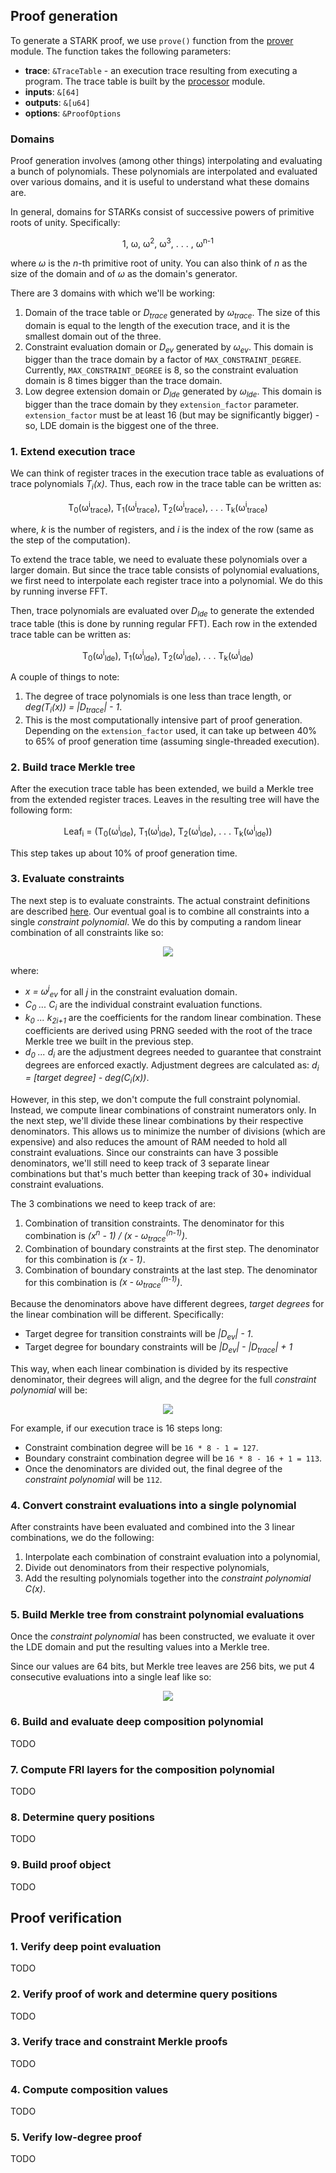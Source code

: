 ## Proof generation

To generate a STARK proof, we use `prove()` function from the [prover](prover.rs) module. The function takes the following parameters:

* **trace**: `&TraceTable` - an execution trace resulting from executing a program. The trace table is built by the [processor](../processor) module.
* **inputs**: `&[64]`
* **outputs**: `&[u64]`
* **options**: `&ProofOptions`

### Domains
Proof generation involves (among other things) interpolating and evaluating a bunch of polynomials. These polynomials are interpolated and evaluated over various domains, and it is useful to understand what these domains are.

In general, domains for STARKs consist of successive powers of primitive roots of unity. Specifically:

<p align="center">
1, ω, ω<sup>2</sup>, ω<sup>3</sup>, . . . , ω<sup>n-1</sup>
</p>

where *ω* is the *n*-th primitive root of unity. You can also think of *n* as the size of the domain and of *ω* as the domain's generator.

There are 3 domains with which we'll be working:

1. Domain of the trace table or *D<sub>trace</sub>* generated by *ω<sub>trace</sub>*. The size of this domain is equal to the length of the execution trace, and it is the smallest domain out of the three.
2. Constraint evaluation domain or *D<sub>ev</sub>* generated by *ω<sub>ev</sub>*. This domain is bigger than the trace domain by a factor of `MAX_CONSTRAINT_DEGREE`. Currently, `MAX_CONSTRAINT_DEGREE` is 8, so the constraint evaluation domain is 8 times bigger than the trace domain.
3. Low degree extension domain or *D<sub>lde</sub>* generated by *ω<sub>lde</sub>*. This domain is bigger than the trace domain by they `extension_factor` parameter. `extension_factor` must be at least 16 (but may be significantly bigger) - so, LDE domain is the biggest one of the three.

### 1. Extend execution trace

We can think of register traces in the execution trace table as evaluations of trace polynomials *T<sub>i</sub>(x)*. Thus, each row in the trace table can be written as:

<p align="center">
T<sub>0</sub>(ω<sup>i</sup><sub>trace</sub>), T<sub>1</sub>(ω<sup>i</sup><sub>trace</sub>), T<sub>2</sub>(ω<sup>i</sup><sub>trace</sub>), . . . T<sub>k</sub>(ω<sup>i</sup><sub>trace</sub>)
</p>

where, *k* is the number of registers, and *i* is the index of the row (same as the step of the computation).

To extend the trace table, we need to evaluate these polynomials over a larger domain. But since the trace table consists of polynomial evaluations, we first need to interpolate each register trace into a polynomial. We do this by running inverse FFT.

Then, trace polynomials are evaluated over *D<sub>lde</sub>* to generate the extended trace table (this is done by running regular FFT). Each row in the extended trace table can be written as:

<p align="center">
T<sub>0</sub>(ω<sup>i</sup><sub>lde</sub>), T<sub>1</sub>(ω<sup>i</sup><sub>lde</sub>), T<sub>2</sub>(ω<sup>i</sup><sub>lde</sub>), . . . T<sub>k</sub>(ω<sup>i</sup><sub>lde</sub>)
</p>

A couple of things to note:
1. The degree of trace polynomials is one less than trace length, or *deg(T<sub>i</sub>(x)) = |D<sub>trace</sub>| - 1*.
2. This is the most computationally intensive part of proof generation. Depending on the `extension_factor` used, it can take up between 40% to 65% of proof generation time (assuming single-threaded execution).

### 2. Build trace Merkle tree

After the execution trace table has been extended, we build a Merkle tree from the extended register traces. Leaves in the resulting tree will have the following form:

<p align="center">
Leaf<sub>i</sub> = (T<sub>0</sub>(ω<sup>i</sup><sub>lde</sub>), T<sub>1</sub>(ω<sup>i</sup><sub>lde</sub>), T<sub>2</sub>(ω<sup>i</sup><sub>lde</sub>), . . . T<sub>k</sub>(ω<sup>i</sup><sub>lde</sub>))
</p>

This step takes up about 10% of proof generation time.

### 3. Evaluate constraints
The next step is to evaluate constraints. The actual constraint definitions are described [here](constraints). Our eventual goal is to combine all constraints into a single *constraint polynomial*. We do this by computing a random linear combination of all constraints like so:

<p align="center">
<img src="https://render.githubusercontent.com/render/math?math=\large C(x) = \sum_i (\k_{2i} \cdot C_i(x) %2B \k_{2i%2B1} \cdot C_i(x) \cdot x^{d_i})">
</p>

where:
* *x = ω<sup>j</sup><sub>ev</sub>* for all *j* in the constraint evaluation domain.
* *C<sub>0</sub> ... C<sub>i</sub>* are the individual constraint evaluation functions.
* *k<sub>0</sub> ... k<sub>2i+1</sub>* are the coefficients for the random linear combination. These coefficients are derived using PRNG seeded with the root of the trace Merkle tree we built in the previous step.
* *d<sub>0</sub> ... d<sub>i</sub>* are the adjustment degrees needed to guarantee that constraint degrees are enforced exactly. Adjustment degrees are calculated as: *d<sub>i</sub> = [target degree] - deg(C<sub>i</sub>(x))*.

However, in this step, we don't compute the full constraint polynomial. Instead, we compute linear combinations of constraint numerators only. In the next step, we'll divide these linear combinations by their respective denominators. This allows us to minimize the number of divisions (which are expensive) and also reduces the amount of RAM needed to hold all constraint evaluations. Since our constraints can have 3 possible denominators, we'll still need to keep track of 3 separate linear combinations but that's much better than keeping track of 30+ individual constraint evaluations.

The 3 combinations we need to keep track of are:

1. Combination of transition constraints. The denominator for this combination is *(x<sup>n</sup> - 1) / (x - ω<sub>trace</sub><sup>(n-1)</sup>)*.
2. Combination of boundary constraints at the first step. The denominator for this combination is *(x - 1)*.
3. Combination of boundary constraints at the last step. The denominator for this combination is *(x - ω<sub>trace</sub><sup>(n-1)</sup>)*.

Because the denominators above have different degrees, *target degrees* for the linear combination will be different. Specifically:
* Target degree for transition constraints will be *|D<sub>ev</sub>| - 1*.
* Target degree for boundary constraints will be *|D<sub>ev</sub>| - |D<sub>trace</sub>| + 1*

This way, when each linear combination is divided by its respective denominator, their degrees will align, and the degree for the full *constraint polynomial* will be:

<p align="center">
<img src="https://render.githubusercontent.com/render/math?math=\large deg(C(x)) = |D_{ev}| - |D_{trace}|">
</p>

For example, if our execution trace is 16 steps long:
* Constraint combination degree will be `16 * 8 - 1 = 127`.
* Boundary constraint combination degree will be `16 * 8 - 16 + 1 = 113`.
* Once the denominators are divided out, the final degree of the *constraint polynomial* will be `112`.

### 4. Convert constraint evaluations into a single polynomial
After constraints have been evaluated and combined into the 3 linear combinations, we do the following:
1. Interpolate each combination of constraint evaluation into a polynomial,
2. Divide out denominators from their respective polynomials,
3. Add the resulting polynomials together into the *constraint polynomial C(x)*.

### 5. Build Merkle tree from constraint polynomial evaluations
Once the *constraint polynomial* has been constructed, we evaluate it over the LDE domain and put the resulting values into a Merkle tree.

Since our values are 64 bits, but Merkle tree leaves are 256 bits, we put 4 consecutive evaluations into a single leaf like so:

<p align="center">
<img src="https://render.githubusercontent.com/render/math?math=\large Leaf_i=(C(x_{4i}), C(x_{4i %2B 1}), C(x_{4i %2B 2}), C(x_{4i %2B 3}))">
</p>

### 6. Build and evaluate deep composition polynomial
TODO

### 7. Compute FRI layers for the composition polynomial
TODO

### 8. Determine query positions
TODO

### 9. Build proof object
TODO

## Proof verification

### 1. Verify deep point evaluation
TODO

### 2. Verify proof of work and determine query positions
TODO

### 3. Verify trace and constraint Merkle proofs
TODO

### 4. Compute composition values
TODO

### 5. Verify low-degree proof
TODO